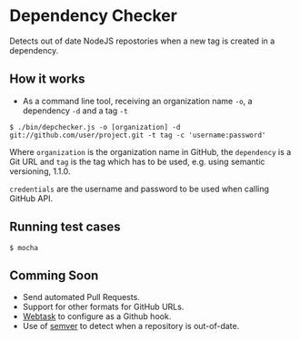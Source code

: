 
# Dependency Checker

Detects out of date NodeJS repostories when a new tag is created in a dependency.

## How it works

- As a command line tool, receiving an organization name `-o`, a dependency `-d` and a tag `-t`

```
$ ./bin/depchecker.js -o [organization] -d git://github.com/user/project.git -t tag -c 'username:password'
```

Where `organization` is the organization name in GitHub, the `dependency` is a Git URL and `tag` is the tag which has to be used, e.g. using semantic versioning, 1.1.0.

`credentials` are the username and password to be used when calling GitHub API.

## Running test cases

```
$ mocha
```

## Comming Soon

- Send automated Pull Requests.
- Support for other formats for GitHub URLs.
- [Webtask](https://webtask.io/) to configure as a Github hook.
- Use of [semver](http://semver.org/) to detect when a repository is out-of-date.
